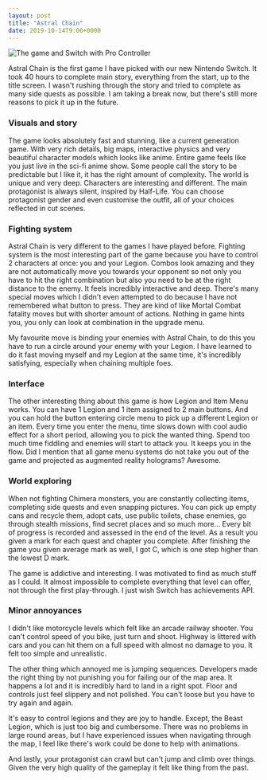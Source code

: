 ```yaml
---
layout: post
title: "Astral Chain"
date: 2019-10-14T9:00+0000
---
```


![The game and Switch with Pro Controller]({{site.url}}/images/astral-chain.jpg)

Astral Chain is the first game I have picked with our new Nintendo Switch. It took 40 hours to complete main story, everything from the start, up to the title screen. I wasn't rushing through the story and tried to complete as many side quests as possible. I am taking a break now, but there's still more reasons to pick it up in the future.

### Visuals and story

The game looks absolutely fast and stunning, like a current generation game. With very rich details, big maps, interactive physics and very beautiful character models which looks like anime. Entire game feels like you just live in the sci-fi anime show. Some people call the story to be predictable but I like it, it has the right amount of complexity. The world is unique and very deep. Characters are interesting and different. The main protagonist is always silent, inspired by Half-Life. You can choose protagonist gender and even customise the outfit, all of your choices reflected in cut scenes.

### Fighting system

Astral Chain is very different to the games I have played before. Fighting system is the most interesting part of the game because you have to control 2 characters at once: you and your Legion. Combos look amazing and they are not automatically move you towards your opponent so not only you have to hit the right combination but also you need to be at the right distance to the enemy. It feels incredibly interactive and deep. There's many special moves which I didn't even attempted to do because I have not remembered what button to press. They are kind of like Mortal Combat fatality moves but with shorter amount of actions. Nothing in game hints you, you only can look at combination in the upgrade menu.

My favourite move is binding your enemies with Astral Chain, to do this you have to run a circle around your enemy with your Legion. I have learned to do it fast moving myself and my Legion at the same time, it's incredibly satisfying, especially when chaining multiple foes.

### Interface

The other interesting thing about this game is how Legion and Item Menu works. You can have 1 Legion and 1 item assigned to 2 main buttons. And you can hold the button entering circle menu to pick up a different Legion or an item. Every time you enter the menu, time slows down with cool audio effect for a short period, allowing you to pick the wanted thing. Spend too much time fiddling and enemies will start to attack you. It keeps you in the flow. Did I mention that all game menu systems do not take you out of the game and projected as augmented reality holograms? Awesome.

### World exploring

When not fighting Chimera monsters, you are constantly collecting items, completing side quests and even snapping pictures. You can pick up empty cans and recycle them, adopt cats, use public toilets, chase enemies, go through stealth missions, find secret places and so much more... Every bit of progress is recorded and assessed in the end of the level. As a result you given a mark for each quest and chapter you complete. After finishing the game you given average mark as well, I got C, which is one step higher than the lowest D mark.

The game is addictive and interesting. I was motivated to find as much stuff as I could. It almost impossible to complete everything that level can offer, not through the first play-through. I just wish Switch has achievements API.

### Minor annoyances

I didn't like motorcycle levels which felt like an arcade railway shooter. You can't control speed of you bike, just turn and shoot. Highway is littered with cars and you can hit them on a full speed with almost no damage to you. It felt too simple and unrealistic.

The other thing which annoyed me is jumping sequences. Developers made the right thing by not punishing you for failing our of the map area. It happens a lot and it is incredibly hard to land in a right spot. Floor and controls just feel slippery and not polished. You can't loose but you have to try again and again.

It's easy to control legions and they are joy to handle. Except, the Beast Legion, which is just too big and cumbersome. There was no problems in large round areas, but I have experienced issues when navigating through the map, I feel like there's work could be done to help with animations.

And lastly, your protagonist can crawl but can't jump and climb over things. Given the very high quality of the gameplay it felt like thing from the past.